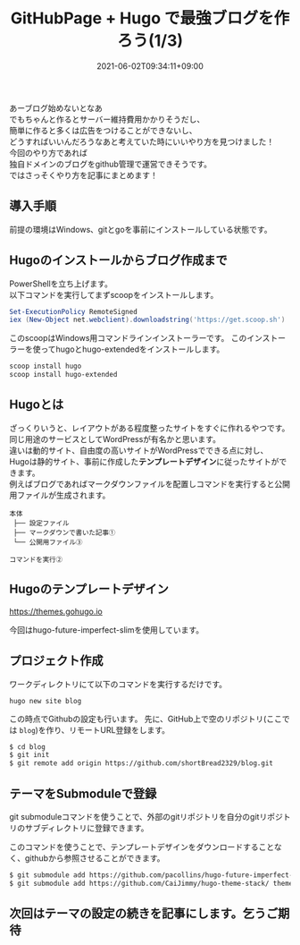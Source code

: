 ﻿---
title: "GitHubPage + Hugo で最強ブログを作ろう(1/3)"
date: 2021-06-02T09:34:11+09:00
categories : [
    "プログラミング",
]
tags : [
    "markdown",
    "hugo",
    "github"
]

---
あーブログ始めないとなあ  
でもちゃんと作るとサーバー維持費用かかりそうだし、  
簡単に作ると多くは広告をつけることができないし、  
どうすればいいんだろうなあと考えていた時にいいやり方を見つけました！  
今回のやり方であれば  
独自ドメインのブログをgithub管理で運営できそうです。  
ではさっそくやり方を記事にまとめます！  

## 導入手順

前提の環境はWindows、gitとgoを事前にインストールしている状態です。

## Hugoのインストールからブログ作成まで

PowerShellを立ち上げます。  
以下コマンドを実行してまずscoopをインストールします。

```powershell
Set-ExecutionPolicy RemoteSigned
iex (New-Object net.webclient).downloadstring('https://get.scoop.sh')
```

このscoopはWindows用コマンドラインインストーラーです。
このインストーラーを使ってhugoとhugo-extendedをインストールします。

```powershell
scoop install hugo
scoop install hugo-extended
```

## Hugoとは

ざっくりいうと、レイアウトがある程度整ったサイトをすぐに作れるやつです。  
同じ用途のサービスとしてWordPressが有名かと思います。  
違いは動的サイト、自由度の高いサイトがWordPressでできる点に対し、  
Hugoは静的サイト、事前に作成した**テンプレートデザイン**に従ったサイトができます。  
例えばブログであればマークダウンファイルを配置しコマンドを実行すると公開用ファイルが生成されます。  

```
本体
 ├── 設定ファイル
 ├── マークダウンで書いた記事①
 └── 公開用ファイル③
```

```
コマンドを実行②
```

## Hugoのテンプレートデザイン

https://themes.gohugo.io

今回はhugo-future-imperfect-slimを使用しています。

## プロジェクト作成

ワークディレクトリにて以下のコマンドを実行するだけです。

```
hugo new site blog
```

この時点でGithubの設定も行います。
先に、GitHub上で空のリポジトリ(ここでは `blog`)を作り、リモートURL登録をします。

```bash
$ cd blog
$ git init
$ git remote add origin https://github.com/shortBread2329/blog.git
```

## テーマをSubmoduleで登録

git submoduleコマンドを使うことで、外部のgitリポジトリを自分のgitリポジトリのサブディレクトリに登録できます。

このコマンドを使うことで、テンプレートデザインをダウンロードすることなく、githubから参照させることができます。

```bash
$ git submodule add https://github.com/pacollins/hugo-future-imperfect-slim.git themes/hugo-future-imperfect-slim
$ git submodule add https://github.com/CaiJimmy/hugo-theme-stack/ themes/hugo-theme-stack
```

## 次回はテーマの設定の続きを記事にします。乞うご期待